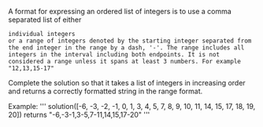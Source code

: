 A format for expressing an ordered list of integers is to use a comma separated list of either

    individual integers
    or a range of integers denoted by the starting integer separated from the end integer in the range by a dash, '-'. The range includes all integers in the interval including both endpoints. It is not considered a range unless it spans at least 3 numbers. For example "12,13,15-17"

Complete the solution so that it takes a list of integers in increasing order and returns a correctly formatted string in the range format.

Example:
'''
solution([-6, -3, -2, -1, 0, 1, 3, 4, 5, 7, 8, 9, 10, 11, 14, 15, 17, 18, 19, 20])
returns "-6,-3-1,3-5,7-11,14,15,17-20"
'''
